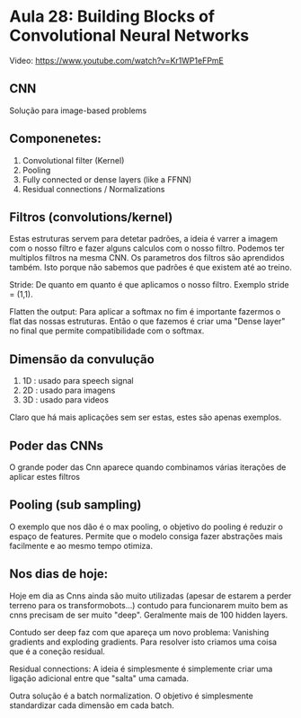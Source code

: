 # Aula 28: Building Blocks of Convolutional Neural Networks

Video: https://www.youtube.com/watch?v=Kr1WP1eFPmE

## CNN 

Solução para image-based problems

## Componenetes: 

1. Convolutional filter (Kernel)
2. Pooling
3. Fully connected or dense layers (like a FFNN)
4. Residual connections / Normalizations

## Filtros (convolutions/kernel)

Estas estruturas servem para detetar padrões, a ideia é varrer a imagem com o nosso filtro e fazer alguns calculos com o nosso filtro. Podemos ter multiplos filtros na mesma CNN. Os parametros dos filtros são aprendidos também. Isto porque não sabemos que padrões é que existem até ao treino.


Stride: De quanto em quanto é que aplicamos o nosso filtro. Exemplo stride = (1,1).

Flatten the output: Para aplicar a softmax no fim é importante fazermos o flat das nossas estruturas. Então o que fazemos é criar uma "Dense layer" no final que permite compatibilidade com o softmax.

## Dimensão da convulução

1. 1D : usado para speech signal 
2. 2D : usado para imagens
3. 3D : usado para videos

Claro que há mais aplicações sem ser estas, estes são apenas exemplos.

## Poder das CNNs

O grande poder das Cnn aparece quando combinamos várias iterações de aplicar estes filtros

## Pooling (sub sampling)

O exemplo que nos dão é o max pooling, o objetivo do pooling é reduzir o espaço de features. Permite que o modelo consiga fazer abstrações mais facilmente e ao mesmo tempo otimiza.



## Nos dias de hoje:

Hoje em dia as Cnns ainda são muito utilizadas (apesar de estarem a perder terreno para os transformobots...) contudo para funcionarem muito bem as cnns precisam de ser muito "deep". Geralmente mais de 100 hidden layers.  

Contudo ser deep faz com que apareça um novo problema: Vanishing gradients and exploding gradients. Para resolver isto criamos uma coisa que é a coneção residual.

Residual connections: A ideia é simplesmente é simplemente criar uma ligação adicional entre que "salta" uma camada.

Outra solução é a batch normalization. O objetivo é simplesmente standardizar cada dimensão em cada batch.